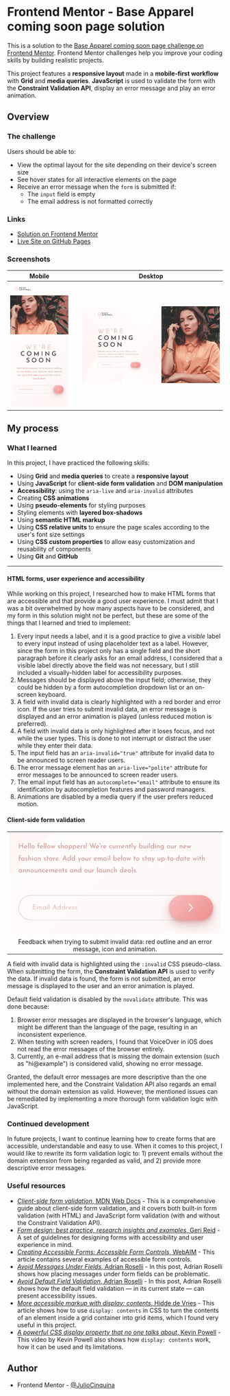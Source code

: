 # Frontend Mentor - Base Apparel coming soon page solution

This is a solution to the [Base Apparel coming soon page challenge on Frontend Mentor](https://www.frontendmentor.io/challenges/base-apparel-coming-soon-page-5d46b47f8db8a7063f9331a0). Frontend Mentor challenges help you improve your coding skills by building realistic projects.

This project features a **responsive layout** made in a **mobile-first workflow** with **Grid** and **media queries**. **JavaScript** is used to validate the form with the **Constraint Validation API**, display an error message and play an error animation.

## Overview

### The challenge

Users should be able to:

- View the optimal layout for the site depending on their device's screen size
- See hover states for all interactive elements on the page
- Receive an error message when the `form` is submitted if:
  - The `input` field is empty
  - The email address is not formatted correctly

### Links

- [Solution on Frontend Mentor]()
- [Live Site on GitHub Pages]()

### Screenshots

|                                Mobile                                 |     |                                 Desktop                                 |
| :-------------------------------------------------------------------: | :-: | :---------------------------------------------------------------------: |
| ![Mobile layout of the solution](./screenshots/screenshot-mobile.png) |     | ![Desktop layout of the solution](./screenshots/screenshot-desktop.png) |

## My process

### What I learned

In this project, I have practiced the following skills:

- Using **Grid** and **media queries** to create a **responsive layout**
- Using **JavaScript** for **client-side form validation** and **DOM manipulation**
- **Accessibility**: using the `aria-live` and `aria-invalid` attributes
- Creating **CSS animations**
- Using **pseudo-elements** for styling purposes
- Styling elements with **layered box-shadows**
- Using **semantic HTML markup**
- Using **CSS relative units** to ensure the page scales according to the user's font size settings
- Using **CSS custom properties** to allow easy customization and reusability of components
- Using **Git** and **GitHub**

---

#### HTML forms, user experience and accessibility

While working on this project, I researched how to make HTML forms that are accessible and that provide a good user experience. I must admit that I was a bit overwhelmed by how many aspects have to be considered, and my form in this solution might not be perfect, but these are some of the things that I learned and tried to implement:

1. Every input needs a label, and it is a good practice to give a _visible_ label to every input instead of using placeholder text as a label. However, since the form in this project only has a single field and the short paragraph before it clearly asks for an email address, I considered that a visible label directly above the field was not necessary, but I still included a visually-hidden label for accessibility purposes.
1. Messages should be displayed above the input field; otherwise, they could be hidden by a form autocompletion dropdown list or an on-screen keyboard.
1. A field with invalid data is clearly highlighted with a red border and error icon. If the user tries to submit invalid data, an error message is displayed and an error animation is played (unless reduced motion is preferred).
1. A field with invalid data is only highlighted after it loses focus, and not while the user types. This is done to not interrupt or distract the user while they enter their data.
1. The input field has an `aria-invalid="true"` attribute for invalid data to be announced to screen reader users.
1. The error message element has an `aria-live="polite"` attribute for error messages to be announced to screen reader users.
1. The email input field has an `autocomplete="email"` attribute to ensure its identification by autocompletion features and password managers.
1. Animations are disabled by a media query if the user prefers reduced motion.

#### Client-side form validation

<table align="center">
  <tr>
    <td align="center"><img src="./screenshots/form-validation.gif" alt="invalid email entered in input field, triggering an error animation and message"></td>
  </tr>
  <tr>
    <td align="center">Feedback when trying to submit invalid data: red outline and an error message, icon and animation.</td>
  </tr>
</table>

A field with invalid data is highlighted using the `:invalid` CSS pseudo-class. When submitting the form, the **Constraint Validation API** is used to verify the data. If invalid data is found, the form is not submitted, an error message is displayed to the user and an error animation is played.

Default field validation is disabled by the `novalidate` attribute. This was done because:

1. Browser error messages are displayed in the browser's language, which might be different than the language of the page, resulting in an inconsistent experience.
1. When testing with screen readers, I found that VoiceOver in iOS does not read the error messages of the browser entirely.
1. Currently, an e-mail address that is missing the domain extension (such as "hi@example") is considered valid, showing no error message.

Granted, the default error messages are more descriptive than the one implemented here, and the Constraint Validation API also regards an email without the domain extension as valid. However, the mentioned issues can be remediated by implementing a more thorough form validation logic with JavaScript.

### Continued development

In future projects, I want to continue learning how to create forms that are accessible, understandable and easy to use. When it comes to this project, I would like to rewrite its form validation logic to: 1) prevent emails without the domain extension from being regarded as valid, and 2) provide more descriptive error messages.

### Useful resources

- [_Client-side form validation_, MDN Web Docs](https://developer.mozilla.org/en-US/docs/Learn/Forms/Form_validation) - This is a comprehensive guide about client-side form validation, and it covers both built-in form validation (with HTML) and JavaScript form validation (with and without the Constraint Validation API).
- [_Form design: best practice, research insights and examples_, Geri Reid](https://gerireid.com/forms.html) - A set of guidelines for designing forms with accessibility and user experience in mind.
- [_Creating Accessible Forms: Accessible Form Controls_, WebAIM](https://webaim.org/techniques/forms/controls) - This article contains several examples of accessible form controls.
- [_Avoid Messages Under Fields_, Adrian Roselli](https://adrianroselli.com/2017/01/avoid-messages-under-fields.html) - In this post, Adrian Roselli shows how placing messages under form fields can be problematic.
- [_Avoid Default Field Validation_, Adrian Roselli](https://adrianroselli.com/2019/02/avoid-default-field-validation.html) - In this post, Adrian Roselli shows how the default field validation — in its current state — can present accessibility issues.
- [_More accessible markup with display: contents_, Hidde de Vries](https://hidde.blog/more-accessible-markup-with-display-contents/) - This article shows how to use `display: contents` in CSS to turn the contents of an element inside a grid container into grid items, which I found very useful in this project.
- [_A powerful CSS display property that no one talks about_, Kevin Powell](https://www.youtube.com/watch?v=cs37yx73b1o) - This video by Kevin Powell also shows how `display: contents` work, how it can be used and its limitations.

## Author

- Frontend Mentor - [@JulioCinquina](https://www.frontendmentor.io/profile/JulioCinquina)
